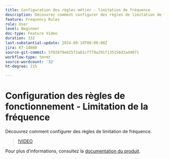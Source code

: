 ```yaml
---
title: Configuration des règles métier - limitation de fréquence
description: Découvrez comment configurer des règles de limitation de fréquence.
feature: Frequency Rules
role: User
level: Beginner
doc-type: Feature Video
duration: 332
last-substantial-update: 2024-09-10T00:00:00Z
jira: KT-14860
source-git-commit: 5f02879e825f2a81cff79a291f135156d3ad4071
workflow-type: tm+mt
source-wordcount: '32'
ht-degree: 21%

---
```



# Configuration des règles de fonctionnement - Limitation de la fréquence

Découvrez comment configurer des règles de limitation de fréquence.

>[!VIDEO](https://video.tv.adobe.com/v/3433395/?learn=on)

Pour plus d’informations, consultez la [documentation du produit](https://experienceleague.adobe.com/en/docs/journey-optimizer/using/configuration/frequency-rules).
